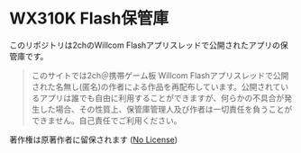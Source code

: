 # WX310K Flash保管庫

このリポジトリは2chのWillcom Flashアプリスレッドで公開されたアプリの保管庫です。

> このサイトでは2ch＠携帯ゲーム板 Willcom Flashアプリスレッドで公開された名無し(匿名)の作者による作品を再配布しています。公開されているアプリは誰でも自由に利用することができますが、何らかの不具合が発生した場合、その性質上、保管庫管理人及び作者は一切責任を負うことができません。自己責任でご利用ください。

著作権は原著作者に留保されます ([No License](https://choosealicense.com/no-permission/))
